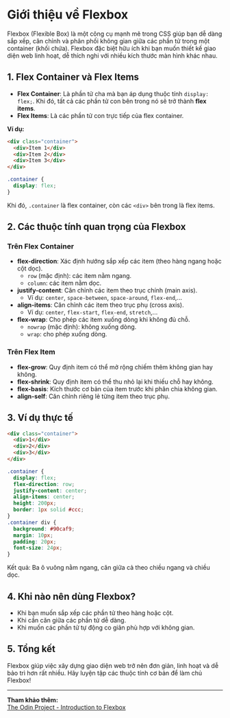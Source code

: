 # Giới thiệu về Flexbox

Flexbox (Flexible Box) là một công cụ mạnh mẽ trong CSS giúp bạn dễ dàng sắp xếp, căn chỉnh và phân phối không gian giữa các phần tử trong một container (khối chứa). Flexbox đặc biệt hữu ích khi bạn muốn thiết kế giao diện web linh hoạt, dễ thích nghi với nhiều kích thước màn hình khác nhau.

## 1. Flex Container và Flex Items

- **Flex Container**: Là phần tử cha mà bạn áp dụng thuộc tính `display: flex;`. Khi đó, tất cả các phần tử con bên trong nó sẽ trở thành **flex items**.
- **Flex Items**: Là các phần tử con trực tiếp của flex container.

**Ví dụ:**
```html
<div class="container">
  <div>Item 1</div>
  <div>Item 2</div>
  <div>Item 3</div>
</div>
```
```css
.container {
  display: flex;
}
```
Khi đó, `.container` là flex container, còn các `<div>` bên trong là flex items.

## 2. Các thuộc tính quan trọng của Flexbox

### Trên Flex Container

- **flex-direction**: Xác định hướng sắp xếp các item (theo hàng ngang hoặc cột dọc).
  - `row` (mặc định): các item nằm ngang.
  - `column`: các item nằm dọc.
- **justify-content**: Căn chỉnh các item theo trục chính (main axis).
  - Ví dụ: `center`, `space-between`, `space-around`, `flex-end`,...
- **align-items**: Căn chỉnh các item theo trục phụ (cross axis).
  - Ví dụ: `center`, `flex-start`, `flex-end`, `stretch`,...
- **flex-wrap**: Cho phép các item xuống dòng khi không đủ chỗ.
  - `nowrap` (mặc định): không xuống dòng.
  - `wrap`: cho phép xuống dòng.

### Trên Flex Item

- **flex-grow**: Quy định item có thể mở rộng chiếm thêm không gian hay không.
- **flex-shrink**: Quy định item có thể thu nhỏ lại khi thiếu chỗ hay không.
- **flex-basis**: Kích thước cơ bản của item trước khi phân chia không gian.
- **align-self**: Căn chỉnh riêng lẻ từng item theo trục phụ.

## 3. Ví dụ thực tế

```html
<div class="container">
  <div>1</div>
  <div>2</div>
  <div>3</div>
</div>
```
```css
.container {
  display: flex;
  flex-direction: row;
  justify-content: center;
  align-items: center;
  height: 200px;
  border: 1px solid #ccc;
}
.container div {
  background: #90caf9;
  margin: 10px;
  padding: 20px;
  font-size: 24px;
}
```
Kết quả: Ba ô vuông nằm ngang, căn giữa cả theo chiều ngang và chiều dọc.

## 4. Khi nào nên dùng Flexbox?

- Khi bạn muốn sắp xếp các phần tử theo hàng hoặc cột.
- Khi cần căn giữa các phần tử dễ dàng.
- Khi muốn các phần tử tự động co giãn phù hợp với không gian.

## 5. Tổng kết

Flexbox giúp việc xây dựng giao diện web trở nên đơn giản, linh hoạt và dễ bảo trì hơn rất nhiều. Hãy luyện tập các thuộc tính cơ bản để làm chủ Flexbox!

---

**Tham khảo thêm:**  
[The Odin Project - Introduction to Flexbox](https://www.theodinproject.com/lessons/foundations-introduction-to-flexbox)